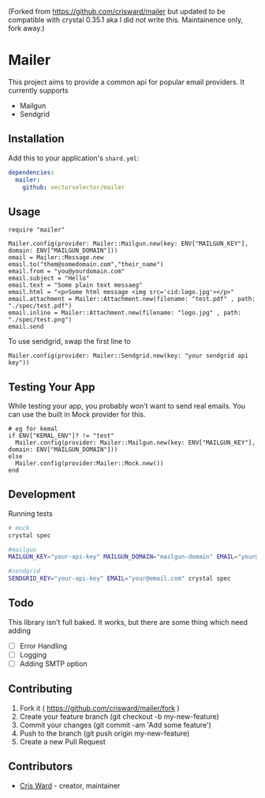 (Forked from https://github.com/crisward/mailer but updated to be compatible with crystal 0.35.1  aka I did not write this. Maintainence only, fork away.)

# Mailer

This project aims to provide a common api for popular email providers. It currently supports
* Mailgun
* Sendgrid


## Installation

Add this to your application's `shard.yml`:

```yaml
dependencies:
  mailer:
    github: vectorselector/mailer
```

## Usage

```crystal
require "mailer"

Mailer.config(provider: Mailer::Mailgun.new(key: ENV["MAILGUN_KEY"], domain: ENV["MAILGUN_DOMAIN"]))
email = Mailer::Message.new
email.to("them@somedomain.com","their_name")
email.from = "you@yourdomain.com"
email.subject = "Hello"
email.text = "Some plain text messaeg"
email.html = "<p>Some html message <img src='cid:logo.jpg'></p>"
email.attachment = Mailer::Attachment.new(filename: "test.pdf" , path: "./spec/test.pdf")
email.inline = Mailer::Attachment.new(filename: "logo.jpg" , path: "./spec/test.png")
email.send
```

To use sendgrid, swap the first line to

```
Mailer.config(provider: Mailer::Sendgrid.new(key: "your sendgrid api key"))
```

## Testing Your App

While testing your app, you probably won't want to send real emails.
You can use the built in Mock provider for this.

```crystal
# eg for kemal
if ENV["KEMAL_ENV"]? != "test"
  Mailer.config(provider: Mailer::Mailgun.new(key: ENV["MAILGUN_KEY"], domain: ENV["MAILGUN_DOMAIN"]))
else
  Mailer.config(provider:Mailer::Mock.new())
end
```

## Development

Running tests

```bash
# mock
crystal spec

#mailgun
MAILGUN_KEY="your-api-key" MAILGUN_DOMAIN="mailgun-domain" EMAIL="your@email.com" crystal spec

#sendgrid
SENDGRID_KEY="your-api-key" EMAIL="your@email.com" crystal spec

```


## Todo

This library isn't full baked. It works, but there are some thing which need adding
- [ ] Error Handling
- [ ] Logging
- [ ] Adding SMTP option

## Contributing

1. Fork it ( https://github.com/crisward/mailer/fork )
2. Create your feature branch (git checkout -b my-new-feature)
3. Commit your changes (git commit -am 'Add some feature')
4. Push to the branch (git push origin my-new-feature)
5. Create a new Pull Request

## Contributors

- [Cris Ward](https://github.com/crisward) - creator, maintainer
